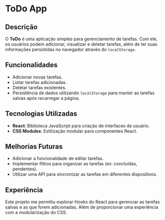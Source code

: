 # ToDo App

## Descrição

O **ToDo** é uma aplicação simples para gerenciamento de tarefas. Com ele, os usuários podem adicionar, visualizar e deletar tarefas, além de ter suas informações persistidas no navegador através do `localStorage`.

## Funcionalidades

- Adicionar novas tarefas.
- Listar tarefas adicionadas.
- Deletar tarefas existentes.
- Persistência de dados utilizando `localStorage` para manter as tarefas salvas após recarregar a página.

## Tecnologias Utilizadas

- **React**: Biblioteca JavaScript para criação de interfaces de usuário.
- **CSS Modules**: Estilização modular para componentes React.

## Melhorias Futuras

- Adicionar a funcionalidade de editar tarefas.
- Implementar filtros para organizar as tarefas (ex: concluídas, pendentes).
- Utilizar uma API para sincronizar as tarefas em diferentes dispositivos.

## Experiência

Este projeto me permitiu explorar Hooks do React para gerenciar as tarefas salvas e as que forem adicionadas.
Além de proporcionar uma experiência com a modularização do CSS.

